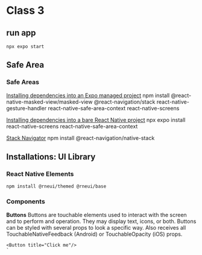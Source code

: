 
# Class 3

## run app
`npx expo start`

## Safe Area

### Safe Areas
[Installing dependencies into an Expo managed project](https://reactnavigation.org/docs/5.x/getting-started/)
npm install @react-native-masked-view/masked-view @react-navigation/stack react-native-gesture-handler react-native-safe-area-context react-native-screens

[Installing dependencies into a bare React Native project](https://reactnavigation.org/docs/getting-started/)
npx expo install react-native-screens react-native-safe-area-context

[Stack Navigator](https://reactnavigation.org/docs/native-stack-navigator/)
npm install @react-navigation/native-stack

## Installations: UI Library

### React Native Elements
`npm install @rneui/themed @rneui/base`

### Components
**Buttons**
Buttons are touchable elements used to interact with the screen and to perform and operation. They may display text, icons, or both. Buttons can be styled with several props to look a specific way. Also receives all TouchableNativeFeedback (Android) or TouchableOpacity (iOS) props.
```
<Button title="Click me"/>
`





